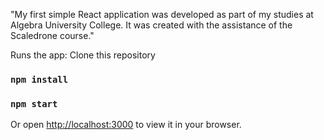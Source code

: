 
"My first simple React application was developed as part of my studies at Algebra University College. It was created with the assistance of the Scaledrone course."

Runs the app: 
Clone this repository
### `npm install`
### `npm start`
Or open [http://localhost:3000](http://localhost:3000) to view it in your browser.





